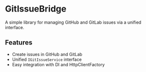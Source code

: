 # GitIssueBridge

A simple library for managing GitHub and GitLab issues via a unified interface.

## Features
- Create issues in GitHub and GitLab
- Unified `IGitIssueService` interface
- Easy integration with DI and HttpClientFactory